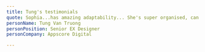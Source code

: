 ```yaml
---
title: Tung's testimonials
quote: Sophia...has amazing adaptability... She's super organised, can quickly analyse both quantitative and qualitative data and has been a direct positive impact on our clients with the work that she has done.
personName: Tung Van Truong
personPosition: Senior EX Designer
personCompany: Appscore Digital

---
```

